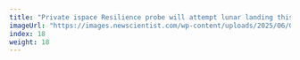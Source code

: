 ```yaml
---
title: "Private ispace Resilience probe will attempt lunar landing this week"
imageUrl: "https://images.newscientist.com/wp-content/uploads/2025/06/03160344/SEI_254156814.jpg?width=788"
index: 18
weight: 18
---
```

